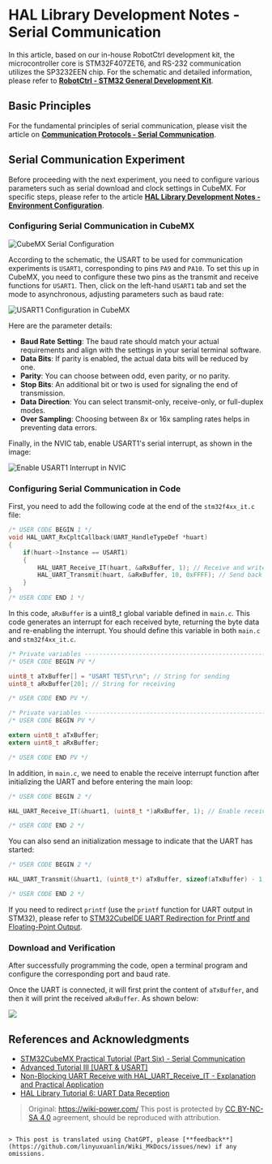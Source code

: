 # HAL Library Development Notes - Serial Communication

In this article, based on our in-house RobotCtrl development kit, the microcontroller core is STM32F407ZET6, and RS-232 communication utilizes the SP3232EEN chip. For the schematic and detailed information, please refer to [**RobotCtrl - STM32 General Development Kit**](to_be_replace[3]).

## Basic Principles

For the fundamental principles of serial communication, please visit the article on [**Communication Protocols - Serial Communication**](to_be_replace[3]).

## Serial Communication Experiment

Before proceeding with the next experiment, you need to configure various parameters such as serial download and clock settings in CubeMX. For specific steps, please refer to the article [**HAL Library Development Notes - Environment Configuration**](to_be_replace[3]).

### Configuring Serial Communication in CubeMX

![CubeMX Serial Configuration](https://img.wiki-power.com/d/wiki-media/img/20210207100329.png)

According to the schematic, the USART to be used for communication experiments is `USART1`, corresponding to pins `PA9` and `PA10`. To set this up in CubeMX, you need to configure these two pins as the transmit and receive functions for `USART1`. Then, click on the left-hand `USART1` tab and set the mode to asynchronous, adjusting parameters such as baud rate:

![USART1 Configuration in CubeMX](https://img.wiki-power.com/d/wiki-media/img/20210207100941.png)

Here are the parameter details:

- **Baud Rate Setting**: The baud rate should match your actual requirements and align with the settings in your serial terminal software.
- **Data Bits**: If parity is enabled, the actual data bits will be reduced by one.
- **Parity**: You can choose between odd, even parity, or no parity.
- **Stop Bits**: An additional bit or two is used for signaling the end of transmission.
- **Data Direction**: You can select transmit-only, receive-only, or full-duplex modes.
- **Over Sampling**: Choosing between 8x or 16x sampling rates helps in preventing data errors.

Finally, in the NVIC tab, enable USART1's serial interrupt, as shown in the image:

![Enable USART1 Interrupt in NVIC](https://img.wiki-power.com/d/wiki-media/img/20210207104641.png)

### Configuring Serial Communication in Code

First, you need to add the following code at the end of the `stm32f4xx_it.c` file:

```c title="stm32f4xx_it.c"
/* USER CODE BEGIN 1 */
void HAL_UART_RxCpltCallback(UART_HandleTypeDef *huart)
{
    if(huart->Instance == USART1)
    {
        HAL_UART_Receive_IT(huart, &aRxBuffer, 1); // Receive and write to aRxBuffer
        HAL_UART_Transmit(huart, &aRxBuffer, 10, 0xFFFF); // Send back the received aRxBuffer
    }
}
/* USER CODE END 1 */
```

In this code, `aRxBuffer` is a uint8_t global variable defined in `main.c`. This code generates an interrupt for each received byte, returning the byte data and re-enabling the interrupt. You should define this variable in both `main.c` and `stm32f4xx_it.c`.

```c title="main.c"
/* Private variables -----------------------------------------------------------*/
/* USER CODE BEGIN PV */

uint8_t aTxBuffer[] = "USART TEST\r\n"; // String for sending
uint8_t aRxBuffer[20]; // String for receiving

/* USER CODE END PV */
```

```c title="stm32f4xx_it.c"
/* Private variables -----------------------------------------------------------*/
/* USER CODE BEGIN PV */

extern uint8_t aTxBuffer;
extern uint8_t aRxBuffer;

/* USER CODE END PV */

```

In addition, in `main.c`, we need to enable the receive interrupt function after initializing the UART and before entering the main loop:

```c title="main.c"
/* USER CODE BEGIN 2 */

HAL_UART_Receive_IT(&huart1, (uint8_t *)aRxBuffer, 1); // Enable receive interrupt

/* USER CODE END 2 */
```

You can also send an initialization message to indicate that the UART has started:

```c title="main.c"
/* USER CODE BEGIN 2 */

HAL_UART_Transmit(&huart1, (uint8_t*) aTxBuffer, sizeof(aTxBuffer) - 1, 0xFFFF); // Send the previously defined aTxBuffer

/* USER CODE END 2 */
```

If you need to redirect `printf` (use the `printf` function for UART output in STM32), please refer to [STM32CubeIDE UART Redirection for Printf and Floating-Point Output](to_be_replace[3]).

### Download and Verification

After successfully programming the code, open a terminal program and configure the corresponding port and baud rate.

Once the UART is connected, it will first print the content of `aTxBuffer`, and then it will print the received `aRxBuffer`. As shown below:

![](https://img.wiki-power.com/d/wiki-media/img/20210403232628.png)

## References and Acknowledgments

- [STM32CubeMX Practical Tutorial (Part Six) - Serial Communication](https://blog.csdn.net/weixin_43892323/article/details/105339949)
- [Advanced Tutorial III [UART & USART]](https://alchemicronin.github.io/posts/b4c69a89/#1-0-%E4%BB%80%E4%B9%88%E6%98%AFUART%E5%92%8CUSART%EF%BC%9F%E6%9C%89%E4%BB%80%E4%B9%88%E5%8C%BA%E5%88%AB%E5%98%9B%EF%BC%9F)
- [Non-Blocking UART Receive with HAL_UART_Receive_IT - Explanation and Practical Application](https://zhuanlan.zhihu.com/p/147414331)
- [HAL Library Tutorial 6: UART Data Reception](https://blog.csdn.net/geek_monkey/article/details/89165040)

> Original: <https://wiki-power.com/>
> This post is protected by [CC BY-NC-SA 4.0](https://creativecommons.org/licenses/by/4.0/deed.en) agreement, should be reproduced with attribution.
```

> This post is translated using ChatGPT, please [**feedback**](https://github.com/linyuxuanlin/Wiki_MkDocs/issues/new) if any omissions.